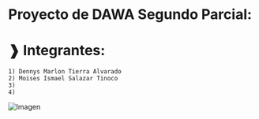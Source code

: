 # Proyecto de DAWA Segundo Parcial:

# ❱ Integrantes:

```
1) Dennys Marlon Tierra Alvarado
2) Moises Ismael Salazar Tinoco
3) 
4) 
```

![Imagen](https://i.imgur.com/hoIVolc.png)
